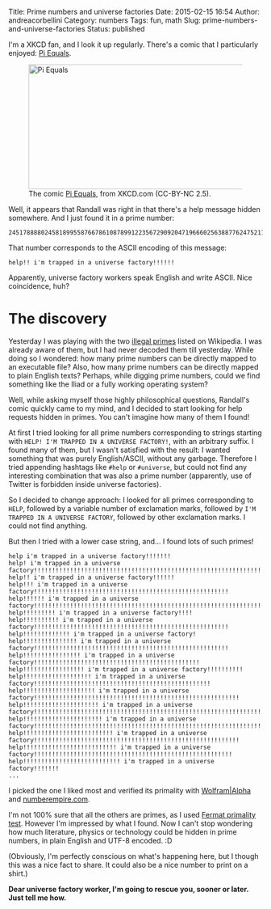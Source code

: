 Title: Prime numbers and universe factories
Date: 2015-02-15 16:54
Author: andreacorbellini
Category: numbers
Tags: fun, math
Slug: prime-numbers-and-universe-factories
Status: published

I'm a XKCD fan, and I look it up regularly. There's a comic that I particularly enjoyed: [Pi Equals](http://xkcd.com/10/).

<figure>
  <a href="http://xkcd.com/10/"><img src="http://imgs.xkcd.com/comics/pi.jpg" width="469" height="247" alt="Pi Equals"></a>
  <figcaption>The comic <a href="http://xkcd.com/10/" title="Pi Equals">Pi Equals</a>, from XKCD.com (CC-BY-NC 2.5).</figcaption>
</figure>

Well, it appears that Randall was right in that there's a help message hidden somewhere. And I just found it in a prime number:

    245178888024581899558766786108789912235672909204719666025638877624752119760547413887830514281649480308707369249

That number corresponds to the ASCII encoding of this message:

    help!! i'm trapped in a universe factory!!!!!!

Apparently, universe factory workers speak English and write ASCII. Nice coincidence, huh?

# The discovery

Yesterday I was playing with the two [illegal primes](https://en.wikipedia.org/wiki/Illegal_prime) listed on Wikipedia. I was already aware of them, but I had never decoded them till yesterday. While doing so I wondered: how many prime numbers can be directly mapped to an executable file? Also, how many prime numbers can be directly mapped to plain English texts? Perhaps, while digging prime numbers, could we find something like the Iliad or a fully working operating system?

Well, while asking myself those highly philosophical questions, Randall's comic quickly came to my mind, and I decided to start looking for help requests hidden in primes. You can't imagine how many of them I found!

At first I tried looking for all prime numbers corresponding to strings starting with `HELP! I'M TRAPPED IN A UNIVERSE FACTORY!`, with an arbitrary suffix. I found many of them, but I wasn't satisfied with the result: I wanted something that was purely English/ASCII, without any garbage. Therefore I tried appending hashtags like `#help` or `#universe`, but could not find any interesting combination that was also a prime number (apparently, use of Twitter is forbidden inside universe factories).

So I decided to change approach: I looked for all primes corresponding to `HELP`, followed by a variable number of exclamation marks, followed by `I'M TRAPPED IN A UNIVERSE FACTORY`, followed by other exclamation marks. I could not find anything.

But then I tried with a lower case string, and... I found lots of such primes!

    help i'm trapped in a universe factory!!!!!!!
    help! i'm trapped in a universe factory!!!!!!!!!!!!!!!!!!!!!!!!!!!!!!!!!!!!!!!!!!!!!!!!!!!!!!!!!!!!!!!
    help!! i'm trapped in a universe factory!!!!!!
    help!!! i'm trapped in a universe factory!!!!!!!!!!!!!!!!!!!!!!!!!!!!!!!!!!!!!!!!!!!!!!!!!!!!!!
    help!!!!!! i'm trapped in a universe factory!!!!!!!!!!!!!!!!!!!!!!!!!!!!!!!!!!!!!!!!!!!!!!!!!!!!!!!!!!!!!!!!!!!!!!!!!!!!!!
    help!!!!!!!!! i'm trapped in a universe factory!!!!
    help!!!!!!!!!! i'm trapped in a universe factory!!!!!!!!!!!!!!!!!!!!!!!!!!!!!!!!!!!!!!!!!!!!!!!!!!!!!!
    help!!!!!!!!!!!!! i'm trapped in a universe factory!
    help!!!!!!!!!!!!!!! i'm trapped in a universe factory!!!!!!!!!!!!!!!!!!!!!!!!!!!!!!!!!!!!!!!!!!!!!!!!!!!!!!
    help!!!!!!!!!!!!!!!! i'm trapped in a universe factory!!!!!!!!!!!!!!!!!!!!!!!!!!!!!!!!!!!!!!!!!!!!!!
    help!!!!!!!!!!!!!!!!! i'm trapped in a universe factory!!!!!!!!!!
    help!!!!!!!!!!!!!!!!!!! i'm trapped in a universe factory!!!!!!!!!!!!!!!!!!!!!!!!!!!!!!!!!!!!!!!!!!!!!!!!!
    help!!!!!!!!!!!!!!!!!!!! i'm trapped in a universe factory!!!!!!!!!!!!!!!!!!!!!!!!!!!!!!!!!!!!!!!!!!!!!!!!!!!!!!!!!
    help!!!!!!!!!!!!!!!!!!!!! i'm trapped in a universe factory!!!!!!!!!!!!!!!!!!!!!!!!!!!!!!!!!!!!!!!!!!!!!!!!!!!!!!!!!!!!!!!!!!!!!!!!
    help!!!!!!!!!!!!!!!!!!!!!! i'm trapped in a universe factory!!!!!!!!!!!!!!!!!!!!!!!!!!!!!!!!!!!!!!!!!!!!!!!!!!!!!!!!!!!!!!!!!!!!!!!!!!!!!!!!!!!!!!!!!!!!!!!!
    help!!!!!!!!!!!!!!!!!!!!!!!!! i'm trapped in a universe factory!!!!!!!!!!!!!!!!!!!!!!!!!!!!!!!!!!!!!!!!!!!!!!!!!!!!!!!!!
    help!!!!!!!!!!!!!!!!!!!!!!!!!! i'm trapped in a universe factory!!!!!!!!!!!!!!!!!!!!!!!!!!!!!!!!!!!!!!!!!!!!!!!!!!!!!!!
    help!!!!!!!!!!!!!!!!!!!!!!!!!!! i'm trapped in a universe factory!!!!!!!
    ...

I picked the one I liked most and verified its primality with [Wolfram|Alpha](http://www.wolframalpha.com/input/?i=is+245178888024581899558766786108789912235672909204719666025638877624752119760547413887830514281649480308707369249+prime%3F) and [numberempire.com](http://www.numberempire.com/primenumbers.php).

I'm not 100% sure that all the others are primes, as I used [Fermat primality test](https://en.wikipedia.org/wiki/Fermat_primality_test). However I'm impressed by what I found. Now I can't stop wondering how much literature, physics or technology could be hidden in prime numbers, in plain English and UTF-8 encoded. :D

(Obviously, I'm perfectly conscious on what's happening here, but I though this was a nice fact to share. It could also be a nice number to print on a shirt.)

**Dear universe factory worker, I'm going to rescue you, sooner or later. Just tell me how.**
